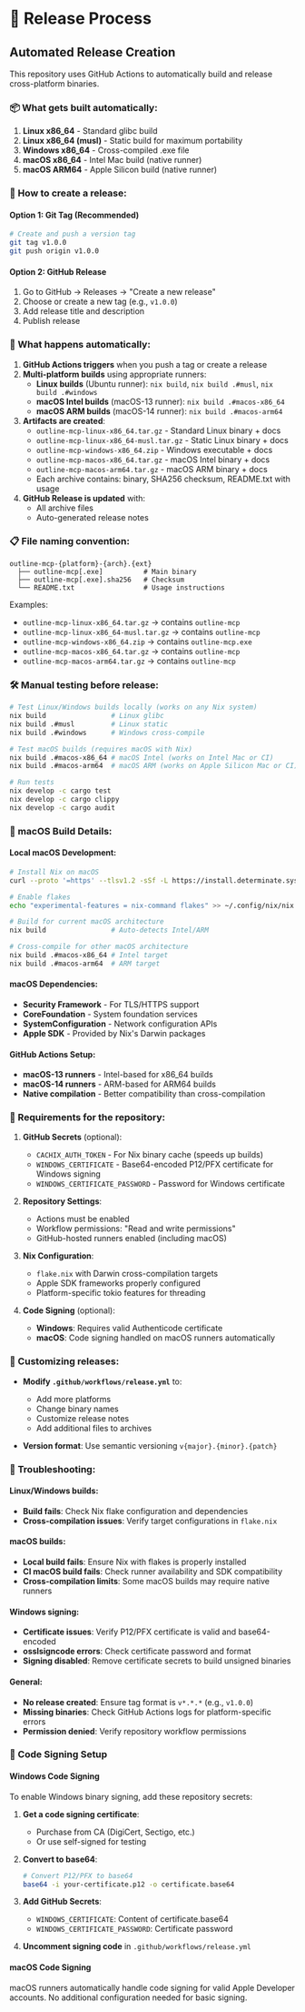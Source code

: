 # 🚀 Release Process

## Automated Release Creation

This repository uses GitHub Actions to automatically build and release cross-platform binaries.

### 📦 What gets built automatically:

1. **Linux x86_64** - Standard glibc build
2. **Linux x86_64 (musl)** - Static build for maximum portability  
3. **Windows x86_64** - Cross-compiled .exe file
4. **macOS x86_64** - Intel Mac build (native runner)
5. **macOS ARM64** - Apple Silicon build (native runner)

### 🎯 How to create a release:

#### Option 1: Git Tag (Recommended)
```bash
# Create and push a version tag
git tag v1.0.0
git push origin v1.0.0
```

#### Option 2: GitHub Release
1. Go to GitHub → Releases → "Create a new release"
2. Choose or create a new tag (e.g., `v1.0.0`)
3. Add release title and description
4. Publish release

### 🔄 What happens automatically:

1. **GitHub Actions triggers** when you push a tag or create a release
2. **Multi-platform builds** using appropriate runners:
   - **Linux builds** (Ubuntu runner): `nix build`, `nix build .#musl`, `nix build .#windows`
   - **macOS Intel builds** (macOS-13 runner): `nix build .#macos-x86_64`
   - **macOS ARM builds** (macOS-14 runner): `nix build .#macos-arm64`
3. **Artifacts are created**:
   - `outline-mcp-linux-x86_64.tar.gz` - Standard Linux binary + docs
   - `outline-mcp-linux-x86_64-musl.tar.gz` - Static Linux binary + docs  
   - `outline-mcp-windows-x86_64.zip` - Windows executable + docs
   - `outline-mcp-macos-x86_64.tar.gz` - macOS Intel binary + docs
   - `outline-mcp-macos-arm64.tar.gz` - macOS ARM binary + docs
   - Each archive contains: binary, SHA256 checksum, README.txt with usage
4. **GitHub Release is updated** with:
   - All archive files
   - Auto-generated release notes

### 📋 File naming convention:

```
outline-mcp-{platform}-{arch}.{ext}
  ├── outline-mcp[.exe]          # Main binary
  ├── outline-mcp[.exe].sha256   # Checksum  
  └── README.txt                 # Usage instructions
```

Examples:
- `outline-mcp-linux-x86_64.tar.gz` → contains `outline-mcp`
- `outline-mcp-linux-x86_64-musl.tar.gz` → contains `outline-mcp`
- `outline-mcp-windows-x86_64.zip` → contains `outline-mcp.exe`
- `outline-mcp-macos-x86_64.tar.gz` → contains `outline-mcp`
- `outline-mcp-macos-arm64.tar.gz` → contains `outline-mcp`

### 🛠️ Manual testing before release:

```bash
# Test Linux/Windows builds locally (works on any Nix system)
nix build                # Linux glibc
nix build .#musl         # Linux static
nix build .#windows      # Windows cross-compile

# Test macOS builds (requires macOS with Nix)
nix build .#macos-x86_64 # macOS Intel (works on Intel Mac or CI)
nix build .#macos-arm64  # macOS ARM (works on Apple Silicon Mac or CI)

# Run tests
nix develop -c cargo test
nix develop -c cargo clippy
nix develop -c cargo audit
```

### 🍎 macOS Build Details:

#### Local macOS Development:
```bash
# Install Nix on macOS
curl --proto '=https' --tlsv1.2 -sSf -L https://install.determinate.systems/nix | sh -s -- install

# Enable flakes
echo "experimental-features = nix-command flakes" >> ~/.config/nix/nix.conf

# Build for current macOS architecture
nix build                # Auto-detects Intel/ARM

# Cross-compile for other macOS architecture  
nix build .#macos-x86_64 # Intel target
nix build .#macos-arm64  # ARM target
```

#### macOS Dependencies:
- **Security Framework** - For TLS/HTTPS support
- **CoreFoundation** - System foundation services  
- **SystemConfiguration** - Network configuration APIs
- **Apple SDK** - Provided by Nix's Darwin packages

#### GitHub Actions Setup:
- **macOS-13 runners** - Intel-based for x86_64 builds
- **macOS-14 runners** - ARM-based for ARM64 builds
- **Native compilation** - Better compatibility than cross-compilation

### 🔧 Requirements for the repository:

1. **GitHub Secrets** (optional):
   - `CACHIX_AUTH_TOKEN` - For Nix binary cache (speeds up builds)
   - `WINDOWS_CERTIFICATE` - Base64-encoded P12/PFX certificate for Windows signing
   - `WINDOWS_CERTIFICATE_PASSWORD` - Password for Windows certificate

2. **Repository Settings**:
   - Actions must be enabled
   - Workflow permissions: "Read and write permissions"
   - GitHub-hosted runners enabled (including macOS)

3. **Nix Configuration**:
   - `flake.nix` with Darwin cross-compilation targets
   - Apple SDK frameworks properly configured
   - Platform-specific tokio features for threading

4. **Code Signing** (optional):
   - **Windows**: Requires valid Authenticode certificate
   - **macOS**: Code signing handled on macOS runners automatically

### 🎨 Customizing releases:

- **Modify `.github/workflows/release.yml`** to:
  - Add more platforms
  - Change binary names
  - Customize release notes
  - Add additional files to archives

- **Version format**: Use semantic versioning `v{major}.{minor}.{patch}`

### 🐛 Troubleshooting:

#### Linux/Windows builds:
- **Build fails**: Check Nix flake configuration and dependencies
- **Cross-compilation issues**: Verify target configurations in `flake.nix`

#### macOS builds:
- **Local build fails**: Ensure Nix with flakes is properly installed
- **CI macOS build fails**: Check runner availability and SDK compatibility
- **Cross-compilation limits**: Some macOS builds may require native runners

#### Windows signing:
- **Certificate issues**: Verify P12/PFX certificate is valid and base64-encoded
- **osslsigncode errors**: Check certificate password and format
- **Signing disabled**: Remove certificate secrets to build unsigned binaries

#### General:
- **No release created**: Ensure tag format is `v*.*.*` (e.g., `v1.0.0`)
- **Missing binaries**: Check GitHub Actions logs for platform-specific errors
- **Permission denied**: Verify repository workflow permissions

### 🔐 Code Signing Setup

#### Windows Code Signing
To enable Windows binary signing, add these repository secrets:

1. **Get a code signing certificate**:
   - Purchase from CA (DigiCert, Sectigo, etc.)
   - Or use self-signed for testing

2. **Convert to base64**:
   ```bash
   # Convert P12/PFX to base64
   base64 -i your-certificate.p12 -o certificate.base64
   ```

3. **Add GitHub Secrets**:
   - `WINDOWS_CERTIFICATE`: Content of certificate.base64
   - `WINDOWS_CERTIFICATE_PASSWORD`: Certificate password

4. **Uncomment signing code** in `.github/workflows/release.yml`

#### macOS Code Signing
macOS runners automatically handle code signing for valid Apple Developer accounts.
No additional configuration needed for basic signing. 